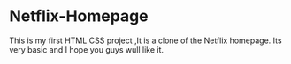 # Netflix-Homepage
This is my first HTML CSS project ,It is a clone of the Netflix homepage.
Its very basic and I hope you guys wull like it.
